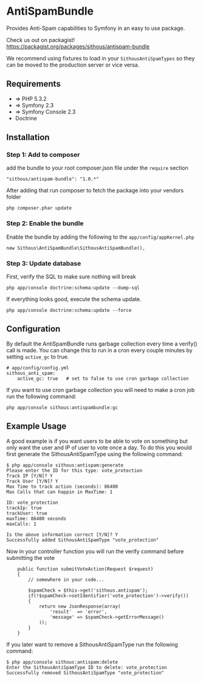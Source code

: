 AntiSpamBundle
==================================

Provides Anti-Spam capabilities to Symfony in an easy to use package.


Check us out on packagist! https://packagist.org/packages/sithous/antispam-bundle

We recommend using fixtures to load in your `SithousAntiSpamTypes` so they can be moved to the production server or vice versa.

## Requirements
- => PHP 5.3.2
- => Symfony 2.3
- => Symfony Console 2.3
- Doctrine


## Installation

### Step 1: Add to composer

add the bundle to your root composer.json file under the `require` section
```
"sithous/antispam-bundle": "1.0.*"
```
 After adding that run composer to fetch the package into your vendors folder
```
php composer.phar update
```

### Step 2: Enable the bundle

Enable the bundle by adding the following to the `app/config/appKernel.php`
```
new Sithous\AntiSpamBundle\SithousAntiSpamBundle(),
```

### Step 3: Update database

First, verify the SQL to make sure nothing will break
```
php app/console doctrine:schema:update --dump-sql
```
If everything looks good, execute the schema update.
```
php app/console doctrine:schema:update --force
```

## Configuration

By default the AntiSpamBundle runs garbage collection every time a verify() call is made. You can change this to run in a cron every couple minutes by setting `active_gc` to true.
```
# app/config/config.yml
sithous_anti_spam:
    active_gc: true   # set to false to use cron garbage collection
```
If you want to use cron garbage collection you will need to make a cron job run the following command:
```
php app/console sithous:antispambundle:gc
```

## Example Usage

A good example is if you want users to be able to vote on something but only want the user and IP of user to vote once a day. To do this you would first generate the SithousAntiSpamType using the following command:
```
$ php app/console sithous:antispam:generate
Please enter the ID for this type: vote_protection
Track IP [Y/N]? Y
Track User [Y/N]? Y
Max Time to track action (seconds): 86400
Max Calls that can happin in MaxTime: 1

ID: vote_protection
trackIp: true
trackUser: true
maxTime: 86400 seconds
maxCalls: 1

Is the above information correct [Y/N]? Y
Successfully added SithousAntiSpamType "vote_protection"
```
Now in your controller function you will run the verify command before submitting the vote
```
    public function submitVoteAction(Request $request)
    {
        // somewhere in your code...
        
        $spamCheck = $this->get('sithous.antispam');
        if(!$spamCheck->setIdentifier('vote_protection')->verify())
        {
            return new JsonResponse(array(
                'result'  => 'error',
                'message' => $spamCheck->getErrorMessage()
            ));
        }
    }
```
If you later want to remove a SithousAntiSpamType run the following command:
```
$ php app/console sithous:antispam:delete
Enter the SithousAntiSpamType ID to delete: vote_protection
Successfully removed SithousAntiSpamType "vote_protection"
```

